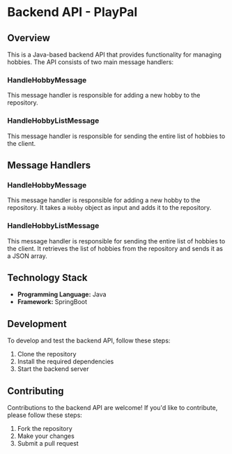 Backend API - PlayPal
===========

Overview
--------

This is a Java-based backend API that provides functionality for managing hobbies. The API consists of two main message handlers:

### HandleHobbyMessage

This message handler is responsible for adding a new hobby to the repository.

### HandleHobbyListMessage

This message handler is responsible for sending the entire list of hobbies to the client.

Message Handlers
----------------

### HandleHobbyMessage

This message handler is responsible for adding a new hobby to the repository. It takes a `Hobby` object as input and adds it to the repository.

### HandleHobbyListMessage

This message handler is responsible for sending the entire list of hobbies to the client. It retrieves the list of hobbies from the repository and sends it as a JSON array.

Technology Stack
----------------

* **Programming Language:** Java
* **Framework:** SpringBoot

Development
-----------

To develop and test the backend API, follow these steps:

1. Clone the repository
2. Install the required dependencies
3. Start the backend server

Contributing
------------

Contributions to the backend API are welcome! If you'd like to contribute, please follow these steps:

1. Fork the repository
2. Make your changes
3. Submit a pull request
